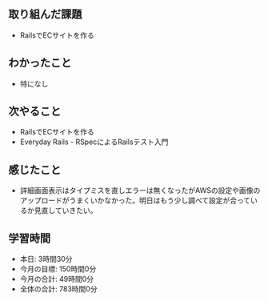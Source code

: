 ## 取り組んだ課題
- RailsでECサイトを作る
## わかったこと
- 特になし
## 次やること
- RailsでECサイトを作る
- Everyday Rails - RSpecによるRailsテスト入門
## 感じたこと
- 詳細画面表示はタイプミスを直しエラーは無くなったがAWSの設定や画像のアップロードがうまくいかなかった。明日はもう少し調べて設定が合っているか見直していきたい。
## 学習時間
- 本日: 3時間30分
- 今月の目標: 150時間0分
- 今月の合計: 49時間0分
- 全体の合計: 783時間0分
